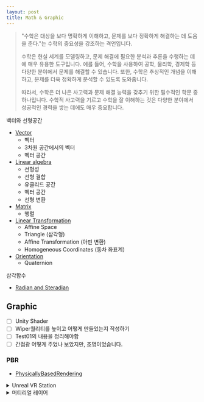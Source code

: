 ```yaml
---
layout: post
title: Math & Graphic
---
```


> "수학은 대상을 보다 명확하게 이해하고, 문제를 보다 정확하게 해결하는 데 도움을 준다."는 수학의 중요성을 강조하는 격언입니다.
> 
> 수학은 현실 세계를 모델링하고, 문제 해결에 필요한 분석과 추론을 수행하는 데에 매우 유용한 도구입니다. 예를 들어, 수학을 사용하여 공학, 물리학, 경제학 등 다양한 분야에서 문제를 해결할 수 있습니다. 또한, 수학은 추상적인 개념을 이해하고, 문제를 더욱 정확하게 분석할 수 있도록 도와줍니다.
> 
> 따라서, 수학은 더 나은 사고력과 문제 해결 능력을 갖추기 위한 필수적인 학문 중 하나입니다. 수학적 사고력을 기르고 수학을 잘 이해하는 것은 다양한 분야에서 성공적인 경력을 쌓는 데에도 매우 중요합니다.

백터와 선형공간
* [Vector](/posts_math/Vector)
    - 벡터
    - 3차원 공간에서의 벡터
    - 벡터 공간
* [Linear algebra](/posts_math/Linear_Algebra)
    - 선형성
    - 선형 결합
    - 유클리드 공간
    - 벡터 공간
    - 선형 변환
* [Matrix](/posts_math/Matirx)
    - 행렬
* [Linear Transformation](/posts_math/Linear_Transformation)
    - Affine Space
    - Triangle (삼각형)
    - Affine Transformation (아핀 변환)
    - Homogeneous Coordinates (동차 좌표계)
* [Orientation](/posts_math/Orientation)
    - Quaternion

삼각함수
* [Radian and Steradian](/posts_math/RadianSteradian)
## Graphic
- [ ] Unity Shader
- [ ] Wiper퀄리티를 높이고 어떻게 만들었는지 작성하기
- [ ] Test01의 내용을 정리해야함
- [ ] 간접광 어떻게 주었나 보았지만, 조명이었습니다.

### PBR
* [PhysicallyBasedRendering](/posts_math/PhysicallyBasedRendering)

<details><summary>Unreal VR Station</summary>
<div markdown="1">

VR의 방 공간 정보를 받아 텔레포트시에 조정할 수 있도록 보여주도록 합니다.

<details><summary>스테이션 정보 받아오기</summary>
<div markdown="1">

- [ ]  GetTrackedDevicePositionAndOrientation을 이용하여 스테이션 정보를 받아옵니다.
스테이션의 포즈와 로테이션을 이용해, 스테이션 위치를 업데이트합니다.

</div></details>

<details><summary>스테이션 렌더링 하기</summary>

<div markdown="1">

* 머티리얼이 Translucent일 때, DissableDepthTest기능을 이용하면, 패스와 상관없이 그릴 수 있습니다.

</div></details>

</div></details>

<details><summary>머티리얼 레이어</summary>
<div markdown="1">

[머티리얼 레이어](https://docs.unrealengine.com/5.0/ko/using-material-layers-in-unreal-engine/)

</div></details>